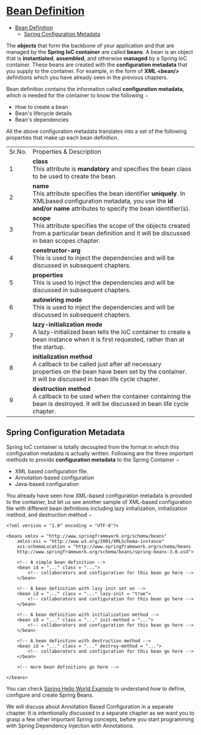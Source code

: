 # [Bean Definition](https://www.tutorialspoint.com/spring/spring_bean_definition.htm)

- [Bean Definition](#bean-definition)
  - [Spring Configuration Metadata](#spring-configuration-metadata)

The **objects** that form the backbone of your application and that are managed by the **Spring IoC container** are called **beans**. A bean is an object that is **instantiated**, **assembled**, and otherwise **managed** by a Spring IoC container. These beans are created with the **configuration metadata** that you supply to the container. For example, in the form of **XML \<bean/\>** definitions which you have already seen in the previous chapters.

Bean definition contains the information called **configuration metadata**, which is needed for the container to know the following −

- How to create a bean
- Bean's lifecycle details
- Bean's dependencies

All the above configuration metadata translates into a set of the following properties that make up each bean definition.

|||
|-|-|
|Sr.No.|Properties & Description|
|1|**class** <br> This attribute is **mandatory** and specifies the bean class to be used to create the bean.|
|2|**name** <br> This attribute specifies the bean identifier **uniquely**. In XMLbased configuration metadata, you use the **id and/or name** attributes to specify the bean identifier(s).|
|3|**scope** <br> This attribute specifies the scope of the objects created from a particular bean definition and it will be discussed in bean scopes chapter.|
|4|**constructor-arg** <br> This is used to inject the dependencies and will be discussed in subsequent chapters.|
|5|**properties** <br> This is used to inject the dependencies and will be discussed in subsequent chapters.|
|6|**autowiring mode** <br> This is used to inject the dependencies and will be discussed in subsequent chapters.|
|7|**lazy-initialization mode** <br> A lazy-initialized bean tells the IoC container to create a bean instance when it is first requested, rather than at the startup.|
|8|**initialization method** <br> A callback to be called just after all necessary properties on the bean have been set by the container. It will be discussed in bean life cycle chapter.|
|9|**destruction method** <br> A callback to be used when the container containing the bean is destroyed. It will be discussed in bean life cycle chapter.|

## Spring Configuration Metadata

Spring IoC container is totally decoupled from the format in which this configuration metadata is actually written. Following are the three important methods to provide **configuration metadata** to the Spring Container −

- XML based configuration file.
- Annotation-based configuration
- Java-based configuration

You already have seen how XML-based configuration metadata is provided to the container, but let us see another sample of XML-based configuration file with different bean definitions including lazy initialization, initialization method, and destruction method −

    <?xml version = "1.0" encoding = "UTF-8"?>

    <beans xmlns = "http://www.springframework.org/schema/beans"
        xmlns:xsi = "http://www.w3.org/2001/XMLSchema-instance"
        xsi:schemaLocation = "http://www.springframework.org/schema/beans
        http://www.springframework.org/schema/beans/spring-beans-3.0.xsd">

        <!-- A simple bean definition -->
        <bean id = "..." class = "...">
            <!-- collaborators and configuration for this bean go here -->
        </bean>

        <!-- A bean definition with lazy init set on -->
        <bean id = "..." class = "..." lazy-init = "true">
            <!-- collaborators and configuration for this bean go here -->
        </bean>

        <!-- A bean definition with initialization method -->
        <bean id = "..." class = "..." init-method = "...">
            <!-- collaborators and configuration for this bean go here -->
        </bean>

        <!-- A bean definition with destruction method -->
        <bean id = "..." class = "..." destroy-method = "...">
            <!-- collaborators and configuration for this bean go here -->
        </bean>

        <!-- more bean definitions go here -->
    
    </beans>

You can check [Spring Hello World Example](https://www.tutorialspoint.com/spring/spring_hello_world_example.htm) to understand how to define, configure and create Spring Beans.

We will discuss about Annotation Based Configuration in a separate chapter. It is intentionally discussed in a separate chapter as we want you to grasp a few other important Spring concepts, before you start programming with Spring Dependency Injection with Annotations.
